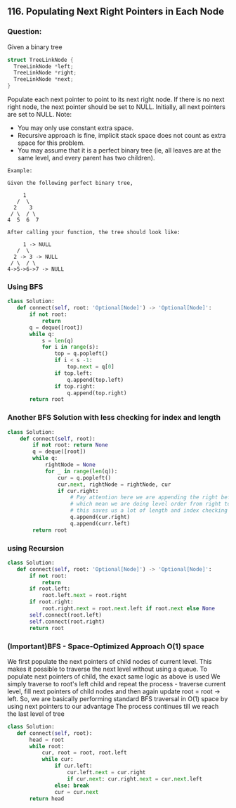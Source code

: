 ## 116. Populating Next Right Pointers in Each Node

### Question:
Given a binary tree

```C
struct TreeLinkNode {
  TreeLinkNode *left;
  TreeLinkNode *right;
  TreeLinkNode *next;
}
```

Populate each next pointer to point to its next right node. If there is no next right node, the next pointer should be set to NULL.
Initially, all next pointers are set to NULL.
Note:
* You may only use constant extra space.
* Recursive approach is fine, implicit stack space does not count as extra space for this problem.
* You may assume that it is a perfect binary tree (ie, all leaves are at the same level, and every parent has two children).

```
Example:

Given the following perfect binary tree,

     1
   /  \
  2    3
 / \  / \
4  5  6  7

After calling your function, the tree should look like:

     1 -> NULL
   /  \
  2 -> 3 -> NULL
 / \  / \
4->5->6->7 -> NULL
```


### Using BFS
```python
class Solution:
   def connect(self, root: 'Optional[Node]') -> 'Optional[Node]':
       if not root:
           return
       q = deque([root])
       while q:
           s = len(q)
           for i in range(s):
               top = q.popleft()
               if i < s -1:
                   top.next = q[0]
               if top.left:
                   q.append(top.left)
               if top.right:
                   q.append(top.right)
       return root
```

### Another BFS Solution with less checking for index and length
```python
class Solution:
    def connect(self, root):
        if not root: return None
        q = deque([root])
        while q:
            rightNode = None
            for _ in range(len(q)):
                cur = q.popleft()
                cur.next, rightNode = rightNode, cur
                if cur.right:
                    # Pay attention here we are appending the right before left
                    # which mean we are doing level order from right to left.
                    # this saves us a lot of length and index checking
                    q.append(cur.right)
                    q.append(curr.left)
        return root
```

### using Recursion
```python
class Solution:
   def connect(self, root: 'Optional[Node]') -> 'Optional[Node]':
       if not root:
           return
       if root.left:
           root.left.next = root.right
       if root.right:
           root.right.next = root.next.left if root.next else None
       self.connect(root.left)
       self.connect(root.right)
       return root
```

### (Important)BFS - Space-Optimized Approach O(1) space
We first populate the next pointers of child nodes of current level. This makes it possible to traverse the next level without using a queue. 
To populate next pointers of child, the exact same logic as above is used
We simply traverse to root's left child and repeat the process - traverse current level, fill next pointers of child 
nodes and then again update root = root -> left. So, we are basically performing standard BFS traversal in O(1) space by 
using next pointers to our advantage
The process continues till we reach the last level of tree

```python
class Solution:
   def connect(self, root):
       head = root
       while root:
           cur, root = root, root.left
           while cur:
               if cur.left:
                   cur.left.next = cur.right
                   if cur.next: cur.right.next = cur.next.left
               else: break
               cur = cur.next 
       return head
```
